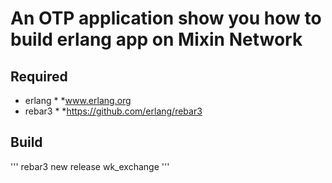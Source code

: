 # An OTP application show you how to build erlang app on Mixin Network

## Required

* erlang * *www.erlang.org
* rebar3 * *https://github.com/erlang/rebar3


## Build
'''
rebar3 new release wk_exchange
'''
    
